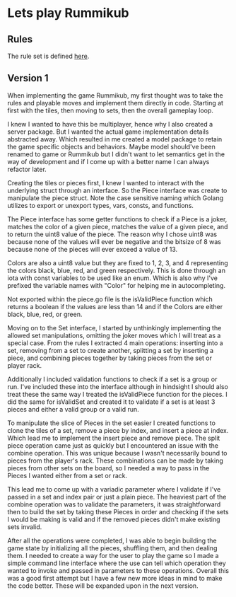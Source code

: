 # Lets play Rummikub

## Rules

The rule set is defined [here](https://rummikub.com/wp-content/uploads/2019/12/2600-English-1.pdf).

## Version 1

When implementing the game Rummikub, my first thought was to take the rules and
playable moves and implement them directly in code. Starting at first with the
tiles, then moving to sets, then the overall gameplay loop.

I knew I wanted to have this be multiplayer, hence why I also created a server
package. But I wanted the actual game implementation details abstracted away.
Which resulted in me created a model package to retain the game specific objects
and behaviors. Maybe model should've been renamed to game or Rummikub but I didn't
want to let semantics get in the way of development and if I come up with a
better name I can always refactor later.

Creating the tiles or pieces first, I knew I wanted to interact with the underlying
struct through an interface. So the Piece interface was create to manipulate the
piece struct. Note the case sensitive naming which Golang utilizes to export
or unexport types, vars, consts, and functions.

The Piece interface has some getter functions to check if a Piece is a joker,
matches the color of a given piece, matches the value of a given piece, and to
return the uint8 value of the piece. The reason why I chose uint8 was because
none of the values will ever be negative and the bitsize of 8 was because none
of the pieces will ever exceed a value of 13.

Colors are also a uint8 value but they are fixed to 1, 2, 3, and 4 representing
the colors black, blue, red, and green respectively. This is done through an iota
with const variables to be used like an enum. Which is also why I've prefixed
the variable names with "Color" for helping me in autocompleting.

Not exported within the piece.go file is the isValidPiece function which returns
a boolean if the values are less than 14 and if the Colors are either black,
blue, red, or green.

Moving on to the Set interface, I started by unthinkingly implementing the allowed
set manipulations, omitting the joker moves which I will treat as a special case.
From the rules I extracted 4 main operations: inserting into a set, removing from
a set to create another, splitting a set by inserting a piece, and combining
pieces together by taking pieces from the set or player rack.

Additionally I included validation functions to check if a set is a group or run.
I've included these into the interface although in hindsight I should also treat
these the same way I treated the isValidPiece function for the pieces. I did the
same for isValidSet and created it to validate if a set is at least 3 pieces and
either a valid group or a valid run.

To manipulate the slice of Pieces in the set easier I created functions to clone
the tiles of a set, remove a piece by index, and insert a piece at index. Which
lead me to implement the insert piece and remove piece. The split piece operation
came just as quickly but I encountered an issue with the combine operation. This
was unique because I wasn't necessarily bound to pieces from the player's rack.
These combinations can be made by taking pieces from other sets on the board, so
I needed a way to pass in the Pieces I wanted either from a set or rack.

This lead me to come up with a variadic parameter where I validate if I've passed
in a set and index pair or just a plain piece. The heaviest part of the combine
operation was to validate the parameters, it was straightforward then to build
the set by taking these Pieces in order and checking if the sets I would be
making is valid and if the removed pieces didn't make existing sets invalid.

After all the operations were completed, I was able to begin building the game
state by initializing all the pieces, shuffling them, and then dealing them. I
needed to create a way for the user to play the game so I made a simple command
line interface where the use can tell which operation they wanted to invoke and
passed in parameters to these operations. Overall this was a good first attempt
but I have a few new more ideas in mind to make the code better. These will be
expanded upon in the next version.
